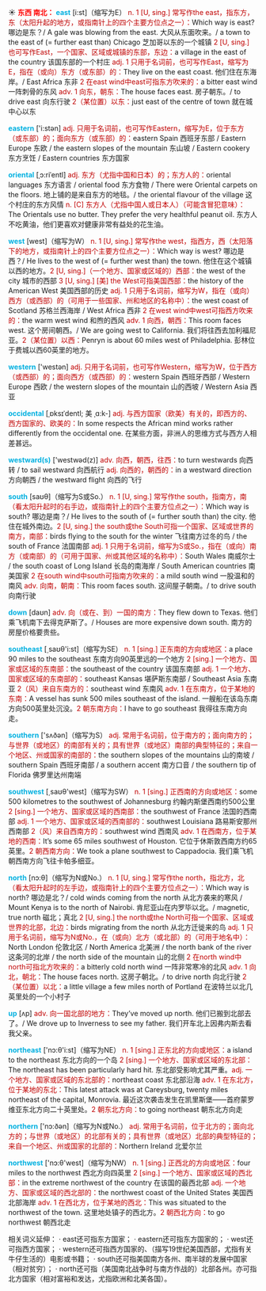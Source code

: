☀ <font color="red">**东西 南北：**</font>
<font color="sky blue">**east**</font> [i:st]（缩写为E）
<font color="#c00000">n. 1 [U, sing.] 常写作the east，指东方，东（太阳升起的地方，或指南针上的四个主要方位点之一）：</font>Which way is east? 哪边是东？/ A gale was blowing from the east. 大风从东面吹来。/ a town to the east of (= further east than) Chicago 芝加哥以东的一个城镇 <font color="#c00000">2 [U, sing.] 也可写作East，一个国家、区域或城镇的东部，东边：</font>a village in the east of the country 该国东部的一个村庄 <font color="#c00000">adj. 1 只用于名词前，也可写作East，缩写为E，指在（或向）东方（或东部）的：</font>They live on the east coast. 他们住在东海岸。/ East Africa 东非 <font color="#c00000">2 在east wind中east可指东方吹来的：</font>a bitter east wind 一阵刺骨的东风 <font color="#c00000">adv. 1 向东，朝东：</font>The house faces east. 房子朝东。/ to drive east 向东行驶 <font color="#c00000">2（某位置）以东：</font>just east of the centre of town 就在城中心以东

<font color="sky blue">**eastern**</font> ['i:stən] 
<font color="#c00000">adj. 只用于名词前，也可写作Eastern，缩写为E，位于东方（或东部）的；面向东方（或东部）的：</font>eastern Spain 西班牙东部 / Eastern Europe 东欧 / the eastern slopes of the mountain 东山坡 / Eastern cookery 东方烹饪 / Eastern countries 东方国家
           
<font color="sky blue">**oriental**</font> [ˌɔ:riˈentl]
<font color="#c00000">adj. 东方（尤指中国和日本）的；东方人的：</font>oriental languages 东方语言 / oriental food 东方食物 / There were Oriental carpets on the floors. 地上铺的是来自东方的地毯。/ the oriental flavour of the village 这个村庄的东方风情 <font color="#c00000">n. [C] 东方人（尤指中国人或日本人）（可能含冒犯意味）：</font>The Orientals use no butter. They prefer the very healthful peanut oil. 东方人不吃黄油，他们更喜欢对健康非常有益处的花生油。

<font color="sky blue">**west**</font> [west]（缩写为W）
<font color="#c00000">n. 1 [U, sing.] 常写作the west，指西方，西（太阳落下的地方，或指南针上的四个主要方位点之一）：</font>Which way is west? 哪边是西？/ He lives to the west of (= further west than) the town. 他住在这个城镇以西的地方。<font color="#c00000">2 [U, sing.]（一个地方、国家或区域的）西部：</font>the west of the city 城市的西部 <font color="#c00000">3 [U, sing.] [美] the West可指美国西部：</font>the history of the American West 美国西部的历史 <font color="#c00000">adj. 1 只用于名词前，缩写为W，指在（或向）西方（或西部）的（可用于一些国家、州和地区的名称中）：</font>the west coast of Scotland 苏格兰西海岸 / West Africa 西非 <font color="#c00000">2 在west wind中west可指西方吹来的：</font>the warm west wind 和煦的西风 <font color="#c00000">adv. 1 向西，朝西：</font>This room faces west. 这个房间朝西。/ We are going west to California. 我们将往西去加利福尼亚。<font color="#c00000">2（某位置）以西：</font>Penryn is about 60 miles west of Philadelphia. 彭林位于费城以西60英里的地方。

<font color="sky blue">**western**</font> ['westən] 
<font color="#c00000">adj. 只用于名词前，也可写作Western，缩写为W，位于西方（或西部）的；面向西方（或西部）的：</font>western Spain 西班牙西部 / Western Europe 西欧 / the western slopes of the mountain 山的西坡 / Western Asia 西亚
           
<font color="sky blue">**occidental**</font> [ˌɒksɪˈdentl; 美 ˌɑ:k-]
<font color="#c00000">adj. 与西方国家（欧美）有关的，即西方的、西方国家的、欧美的：</font>In some respects the African mind works rather differently from the occidental one. 在某些方面，非洲人的思维方式与西方人相差甚远。

<font color="sky blue">**westward(s)**</font> ['westwəd(z)] 
<font color="#c00000">adv. 向西，朝西，往西：</font>to turn westwards 向西转 / to sail westward 向西航行 <font color="#c00000">adj. 向西的，朝西的：</font>in a westward direction 方向朝西 / the westward flight 向西的飞行

<font color="sky blue">**south**</font> [saʊθ]（缩写为S或So.）
<font color="#c00000">n. 1 [U, sing.] 常写作the south，指南方，南（看太阳升起时的右手边，或指南针上的四个主要方位点之一）：</font>Which way is south? 哪边是南？/ He lives to the south of (= further south than) the city. 他住在城外南边。<font color="#c00000">2 [U, sing.] the south或the South可指一个国家、区域或世界的南方，南部：</font>birds flying to the south for the winter 飞往南方过冬的鸟 / the south of France 法国南部 <font color="#c00000">adj. 1 只用于名词前，缩写为S或So.，指在（或向）南方（或南部）的（可用于国家、州或其他区域的名称中）：</font>South Wales 南威尔士 / the south coast of Long Island 长岛的南海岸 / South American countries 南美国家 <font color="#c00000">2 在south wind中south可指南方吹来的：</font>a mild south wind 一股温和的南风 <font color="#c00000">adv. 向南，朝南：</font>This room faces south. 这间屋子朝南。/ to drive south 向南行驶

<font color="sky blue">**down**</font> [daʊn] 
<font color="#c00000">adv. 向（或在、到）一国的南方：</font>They flew down to Texas. 他们乘飞机南下去得克萨斯了。/ Houses are more expensive down south. 南方的房屋价格要贵些。

<font color="sky blue">**southeast**</font> [͵saʊθ'i:st]（缩写为SE）
<font color="#c00000">n. 1 [sing.] 正东南的方向或地区：</font>a place 90 miles to the southeast 东南方向90英里远的一个地方 <font color="#c00000">2 [sing.] 一个地方、国家或区域的东南部：</font>the southeast of the country 该国东南部 <font color="#c00000">adj. 1 一个地方、国家或区域的东南部的：</font>southeast Kansas 堪萨斯东南部 / Southeast Asia 东南亚 <font color="#c00000">2（风）来自东南方的：</font>southeast wind 东南风 <font color="#c00000">adv. 1 在东南方，位于某地的东南：</font>A vessel has sunk 500 miles southeast of the island. 一艘船在该岛东南方向500英里处沉没。<font color="#c00000">2 朝东南方向：</font>I have to go southeast 我得往东南方向走。

<font color="sky blue">**southern**</font> ['sʌðən]（缩写为S）
<font color="#c00000">adj. 常用于名词前，位于南方的；面向南方的；与世界（或地区）的南部有关的；具有世界（或地区）南部的典型特征的；来自一个地区、州或国家的南部的：</font>the southern slopes of the mountains 山的南坡 / southern Spain 西班牙南部 / a southern accent 南方口音 / the southern tip of Florida 佛罗里达州南端

<font color="sky blue">**southwest**</font> [͵saʊθ'west]（缩写为SW）
<font color="#c00000">n. 1 [sing.] 正西南的方向或地区：</font>some 500 kilometres to the southwest of Johannesburg 约翰内斯堡西南约500公里 <font color="#c00000">2 [sing.] 一个地方、国家或区域的西南部：</font>the southwest of France 法国的西南部 <font color="#c00000">adj. 1 一个地方、国家或区域的西南部的：</font>southwest Louisiana 路易斯安那州西南部 <font color="#c00000">2（风）来自西南方的：</font>southwest wind 西南风 <font color="#c00000">adv. 1 在西南方，位于某地的西南：</font>It’s some 65 miles southwest of Houston. 它位于休斯敦西南方约65英里。<font color="#c00000">2 朝西南方向：</font>We took a plane southwest to Cappadocia. 我们乘飞机朝西南方向飞往卡帕多细亚。

<font color="sky blue">**north**</font> [nɔ:θ]（缩写为N或No.）
<font color="#c00000">n. 1 [U, sing.] 常写作the north，指北方，北（看太阳升起时的左手边，或指南针上的四个主要方位点之一）：</font>Which way is north? 哪边是北？/ cold winds coming from the north 从北方袭来的寒风 / Mount Kenya is to the north of Nairobi. 肯尼亚山在内罗毕以北。/ magnetic, true north 磁北；真北 <font color="#c00000">2 [U, sing.] the north或the North可指一个国家、区域或世界的北部，北边：</font>birds migrating from the north 从北方迁徙来的鸟 <font color="#c00000">adj. 1 只用于名词前，缩写为N或No.，在（或向）北方（或北部）的（可用于地名中）：</font>North London 伦敦北区 / North America 北美洲 / the north bank of the river 这条河的北岸 / the north side of the mountain 山的北侧 <font color="#c00000">2 在north wind中north可指北方吹来的：</font>a bitterly cold north wind 一阵非常寒冷的北风 <font color="#c00000">adv. 1 向北，朝北：</font>The house faces north. 这房子朝北。/ to drive north 向北行驶 <font color="#c00000">2（某位置）以北：</font>a little village a few miles north of Portland 在波特兰以北几英里处的一个小村子

<font color="sky blue">**up**</font> [ʌp] 
<font color="#c00000">adv. 向一国北部的地方：</font>They’ve moved up north. 他们已搬到北部去了。/ We drove up to Inverness to see my father. 我们开车北上因弗内斯去看我父亲。

<font color="sky blue">**northeast**</font> ['nɔ:θ'i:st]（缩写为NE）
<font color="#c00000">n. 1 [sing.] 正东北的方向或地区：</font>a island to the northeast 东北方向的一个岛 <font color="#c00000">2 [sing.] 一个地方、国家或区域的东北部：</font>The northeast has been particularly hard hit. 东北部受影响尤其严重。<font color="#c00000">adj. 一个地方、国家或区域的东北部的：</font>northeast coast 东北部沿海 <font color="#c00000">adv. 1 在东北方，位于某地的东北：</font>This latest attack was at Careysburg, twenty miles northeast of the capital, Monrovia. 最近这次袭击发生在凯里斯堡——首府蒙罗维亚东北方向二十英里处。<font color="#c00000">2 朝东北方向：</font>to going northeast 朝东北方向走

<font color="sky blue">**northern**</font> ['nɔ:ðən]（缩写为N或No.）
<font color="#c00000">adj. 常用于名词前，位于北方的；面向北方的；与世界（或地区）的北部有关的；具有世界（或地区）北部的典型特征的；来自一个地区、州或国家的北部的：</font>Northern Ireland 北爱尔兰

<font color="sky blue">**northwest**</font> ['nɔ:θ'west]（缩写为NW）
<font color="#c00000">n. 1 [sing.] 正西北的方向或地区：</font>four miles to the northwest 西北方向四英里 <font color="#c00000">2 [sing.] 一个地方、国家或区域的西北部：</font>in the extreme northwest of the country 在该国的最西北部 <font color="#c00000">adj. 一个地方、国家或区域的西北部的：</font>the northwest coast of the United States 美国西北部海岸 <font color="#c00000">adv. 1 在西北方，位于某地的西北：</font>This was situated to the northwest of the town. 这里地处镇子的西北方。<font color="#c00000">2 朝西北方向：</font>to go northwest 朝西北走

相关词义延伸：
· east还可指东方国家；
· eastern还可指东方国家的；
· west还可指西方国家；
· western还可指西方国家的、（描写19世纪美国西部，尤指有关牛仔生活的）电影或书籍；
· south还可指美国南方各州、南半球的发展中国家（相对贫穷）；
· north还可指（美国南北战争时与南方作战的）北部各州。亦可指北方国家（相对富裕和发达，尤指欧洲和北美各国）。


